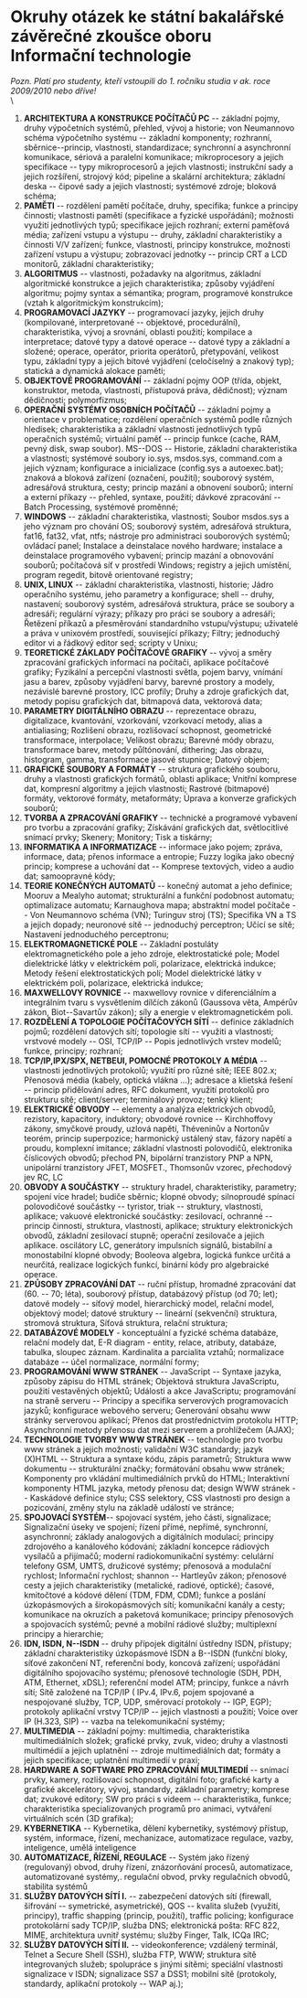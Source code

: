 # Okruhy otázek ke státní bakalářské závěrečné zkoušce oboru Informační technologie

*Pozn. Platí pro studenty, kteří vstoupili do 1. ročníku studia v ak.
roce 2009/2010 nebo dříve!*\
\

1.  **ARCHITEKTURA A KONSTRUKCE POČÍTAČŮ PC** -- základní pojmy, druhy
    výpočetních systémů, přehled, vývoj a historie; von Neumannovo
    schéma výpočetního systému -- základní komponenty; rozhranní,
    sběrnice--princip, vlastnosti, standardizace; synchronní a
    asynchronní komunikace, sériová a paralelní komunikace;
    mikroprocesory a jejich specifikace -- typy mikroprocesorů a jejich
    vlastnosti; instrukční sady a jejich rozšíření, strojový kód;
    pipeline a skalární architektura; základní deska -- čipové sady a
    jejich vlastnosti; systémové zdroje; bloková schéma;
2.  **PAMĚTI** -- rozdělení pamětí počítače, druhy, specifika; funkce a
    principy činnosti; vlastnosti pamětí (specifikace a fyzické
    uspořádání); možnosti využití jednotlivých typů; specifikace jejich
    rozhraní; externí paměťová média; zařízení vstupu a výstupu --
    druhy, základní charakteristiky a činnosti V/V zařízení; funkce,
    vlastnosti, principy konstrukce, možnosti zařízení vstupu a výstupu;
    zobrazovací jednotky -- princip CRT a LCD monitorů, základní
    charakteristiky;
3.  **ALGORITMUS** -- vlastnosti, požadavky na algoritmus, základní
    algoritmické konstrukce a jejich charakteristika; způsoby vyjádření
    algoritmu; pojmy syntax a sémantika; program, programové konstrukce
    (vztah k algoritmickým konstrukcím);
4.  **PROGRAMOVACÍ JAZYKY** -- programovací jazyky, jejich druhy
    (kompilované, interpretované -- objektové, procedurální),
    charakteristika, vývoj a srovnání, oblasti použití; kompilace a
    interpretace; datové typy a datové operace -- datové typy a základní
    a složené; operace, operátor, priorita operátorů, přetypování,
    velikost typu, základní typy a jejich bitové vyjádření (celočíselný
    a znakový typ); statická a dynamická alokace paměti;
5.  **OBJEKTOVÉ PROGRAMOVÁNÍ** -- základní pojmy OOP (třída, objekt,
    konstruktor, metoda, vlastnosti, přístupová práva, dědičnost);
    význam dědičnosti; polymorfizmus;
6.  **OPERAČNÍ SYSTÉMY OSOBNÍCH POČÍTAČŮ** -- základní pojmy a orientace
    v problematice; rozdělení operačních systémů podle různých hledisek;
    charakteristika a základní vlastnosti jednotlivých typů operačních
    systémů; virtuální paměť -- princip funkce (cache, RAM, pevný disk,
    swap soubor). MS--DOS -- Historie, základní charakteristika a
    vlastnosti; systémové soubory io.sys, msdos.sys, command.com a
    jejich význam; konfigurace a inicializace (config.sys a
    autoexec.bat); znaková a bloková zařízení (označení, použití);
    souborový systém, adresářová struktura, cesty; princip mazání a
    obnovení souborů; interní a externí příkazy -- přehled, syntaxe,
    použití; dávkové zpracování -- Batch Processing, systémové proměnné;
7.  **WINDOWS** -- základní charakteristika, vlastnosti; Soubor
    msdos.sys a jeho význam pro chování OS; souborový systém, adresářová
    struktura, fat16, fat32, vfat, ntfs; nástroje pro administraci
    souborových systémů; ovládací panel; Instalace a deinstalace nového
    hardware; instalace a deinstalace programového vybavení; princip
    mazání a obnovování souborů; počítačová síť v prostředí Windows;
    registry a jejich umístění, program regedit, bitově orientované
    registry;
8.  **UNIX, LINUX** -- základní charakteristika, vlastnosti, historie;
    Jádro operačního systému, jeho parametry a konfigurace; shell --
    druhy, nastavení; souborový systém, adresářová struktura, práce se
    soubory a adresáři; regulární výrazy; příkazy pro práci se soubory a
    adresáři; Řetězení příkazů a přesměrování standardního
    vstupu/výstupu; uživatelé a práva v unixovém prostředí, související
    příkazy; Filtry; jednoduchý editor vi a řádkový editor sed; scripty
    v Unixu;
9.  **TEORETICKÉ ZÁKLADY POČÍTAČOVÉ GRAFIKY** -- vývoj a směry
    zpracování grafických informací na počítači, aplikace počítačové
    grafiky; Fyzikální a percepční vlastnosti světla, pojem barvy,
    vnímání jasu a barev, způsoby vyjádření barvy, barevné prostory a
    modely, nezávislé barevné prostory, ICC profily; Druhy a zdroje
    grafických dat, metody popisu grafických dat, bitmapová data,
    vektorová data;
10. **PARAMETRY DIGITÁLNÍHO OBRAZU** -- reprezentace obrazu,
    digitalizace, kvantování, vzorkování, vzorkovací metody, alias a
    antialiasing; Rozlišení obrazu, rozlišovací schopnost, geometrické
    transformace, interpolace; Velikost obrazu; Barevné módy obrazu,
    transformace barev, metody půltónování, dithering; Jas obrazu,
    histogram, gamma, transformace jasové stupnice; Datový objem;
11. **GRAFICKÉ SOUBORY A FORMÁTY** -- struktura grafického souboru,
    druhy a vlastnosti grafických formátů, oblasti aplikace; Vnitřní
    komprese dat, kompresní algoritmy a jejich vlastnosti; Rastrové
    (bitmapové) formáty, vektorové formáty, metaformáty; Úprava a
    konverze grafických souborů;
12. **TVORBA A ZPRACOVÁNÍ GRAFIKY** -- technické a programové vybavení
    pro tvorbu a zpracování grafiky; Získávání grafických dat,
    světlocitlivé snímací prvky; Skenery; Monitory; Tisk a tiskárny;
13. **INFORMATIKA A INFORMATIZACE** -- informace jako pojem; zpráva,
    informace, data; přenos informace a entropie; Fuzzy logika jako
    obecný princip; komprese a uchování dat -- Komprese textových, video
    a audio dat; samoopravné kódy;
14. **TEORIE KONEČNÝCH AUTOMATŮ** -- konečný automat a jeho definice;
    Mooruv a Mealyho automat; strukturální a funkční podobnost automatu;
    optimalizace automatu; Karnaughova mapa; abstraktní model počítače
    -- Von Neumannovo schéma (VN); Turinguv stroj (TS); Specifika VN a
    TS a jejich dopady; neuronové sítě -- jednoduchý perceptron; Učící
    se sítě; Nastavení jednoduchého perceptronu;
15. **ELEKTROMAGNETICKÉ POLE** -- Základní postuláty elektromagnetického
    pole a jeho zdroje, elektrostatické pole; Model dielektrické látky v
    elektrickém poli, polarizace, elektrická indukce; Metody řešení
    elektrostatických polí; Model dielektrické látky v elektrickém poli,
    polarizace, elektrická indukce;
16. **MAXWELLOVY ROVNICE** -- maxwellovy rovnice v diferenciálním a
    integrálním tvaru s vysvětlením dílčích zákonů (Gaussova věta,
    Ampérův zákon, Biot--Savartův zákon); síly a energie v
    elektromagnetickém poli.
17. **ROZDĚLENÍ A TOPOLOGIE POČÍTAČOVÝCH SÍTÍ** -- definice základních
    pojmů; rozdělení datových sítí; topologie sítí -- využiti a
    vlastnosti; vrstvové modely -- OSI, TCP/IP -- Popis jednotlivých
    vrstev modelů; funkce, principy; rozhraní;
18. **TCP/IP,IPX/SPX, NETBEUI, POMOCNÉ PROTOKOLY A MÉDIA** -- vlastnosti
    jednotlivých protokolů; využití pro různé sítě; IEEE 802.x;
    Přenosová média (kabely, optická vlákna \...); adresace a klietská
    řešení -- princip přidělování adres, RFC dokument, využití protokolů
    pro strukturu sítě; client/server; terminálový provoz; tenký klient;
19. **ELEKTRICKÉ OBVODY** -- elementy a analýza elektrických obvodů,
    rezistory, kapacitory, induktory; obvodové rovnice -- Kirchhoffovy
    zákony, smyčkové proudy, uzlová napětí, Théveninův a Nortonův
    teorém, princip superpozice; harmonický ustálený stav, fázory napětí
    a proudu, komplexní imitance; základní vlastnosti polovodičů,
    elektronika číslicových obvodů; přechod PN, bipolární tranzistory
    PNP a NPN, unipolární tranzistory JFET, MOSFET., Thomsonův vzorec,
    přechodový jev RC, LC
20. **OBVODY A SOUČÁSTKY** -- struktury hradel, charakteristiky,
    parametry; spojení více hradel; budiče sběrnic; klopné obvody;
    silnoproudé spínací polovodičové součástky -- tyristor, triak --
    struktury, vlastnosti, aplikace; vakuové elektronické součástky:
    zesilovací, ochranné -- princip činnosti, struktura, vlastnosti,
    aplikace; struktury elektronických obvodů, základní zesilovací
    stupně; operační zesilovače a jejich aplikace. oscilátory LC,
    generátory impulsních signálů, bistabilní a monostabilní klopné
    obvody; Booleova algebra, logická funkce určitá a neurčitá,
    realizace logických funkcí, binární kódy pro algebraické operace.
21. **ZPŮSOBY ZPRACOVÁNÍ DAT** -- ruční přístup, hromadné zpracování dat
    (60. -- 70; léta), souborový přístup, databázový přístup (od 70;
    let); datové modely -- síťový model, hierarchický model, relační
    model, objektový model; datové struktury -- lineární (sekvenční)
    struktura, stromová struktura, Síťová struktura, relační struktura;
22. **DATABÁZOVÉ MODELY** - konceptuální a fyzické schéma databáze,
    relační modely dat, E-R diagram - entity, relace, atributy,
    databáze, tabulka, sloupec záznam. Kardinalita a parcialita vztahů;
    normalizace databáze -- účel normalizace, normální formy;
23. **PROGRAMOVÁNÍ WWW STRÁNEK** -- JavaScript -- Syntaxe jazyka,
    způsoby zápisu do HTML stránek; Objektová struktura JavaScriptu,
    použití vestavěných objektů; Události a akce JavaScriptu;
    programování na straně serveru -- Principy a specifika serverových
    programovacích jazyků; konfigurace webového serveru; Generování
    obsahu www stránky serverovou aplikací; Přenos dat prostřednictvím
    protokolu HTTP; Asynchronní metody přenosu dat mezi serverem a
    prohlížečem (AJAX);
24. **TECHNOLOGIE TVORBY WWW STRÁNEK** -- technologie pro tvorbu www
    stránek a jejich možnosti; validační W3C standardy; jazyk (X)HTML --
    Struktura a syntaxe kódu, zápis parametrů; Struktura www dokumentu
    -- strukturální značky; formátování obsahu www stránek; Komponenty
    pro vkládání multimediálních prvků do HTML; Interaktivní komponenty
    HTML jazyka, metody přenosu dat; design WWW stránek -- Kaskádové
    definice stylu; CSS selektory, CSS vlastnosti pro design a
    pozicování, změny stylu na základě událostí ve stránce;
25. **SPOJOVACÍ SYSTÉM**-- spojovací systém, jeho části, signalizace;
    Signalizační úseky ve spojení; řízení přímé, nepřímé, synchronní,
    asynchronní; základy analogových a digitálních modulací; principy
    zdrojového a kanálového kódování; základní koncepce rádiových
    vysílačů a přijímačů; moderní radiokomunikační systémy: celulární
    telefony GSM, UMTS, družicové systémy; přenosová a modulační
    rychlost; Informační rychlost; shannon -- Hartleyův zákon; přenosové
    cesty a jejich charakteristiky (metalické, radiové, optické);
    časové, kmitočtové a kódové dělení (TDM, FDM, CDM); funkce a poslání
    úzkopásmových a širokopásmových sítí; komunikační kanály a cesty;
    komunikace na okruzích a paketová komunikace; principy přenosových a
    spojovacích systémů; pevné a mobilní rádiové služby; multiplexní
    principy a hierarchie;
26. **IDN, ISDN, N--ISDN** -- druhy přípojek digitální ústředny ISDN,
    přístupy; základní charakteristiky úzkopásmové ISDN a B--ISDN
    (funkční bloky, síťové zakončení NT, referenční body, koncová
    zařízení; uspořádání digitálního spojovacího systému; přenosové
    technologie (SDH, PDH, ATM, Ethernet, xDSL); referenční model ATM;
    principy, funkce a návrh sítí; Sítě založené na TCP/IP ( IPv.4,
    IPv.6, pojem spojované a nespojované služby, TCP, UDP, směrovací
    protokoly -- IGP, EGP); protokoly aplikační vrstvy TCP/IP -- jejich
    vlastnosti a použití; Voice over IP (H.323, SIP) -- vazba na
    telekomunikační systémy;
27. **MULTIMEDIA** -- základní pojmy: multimedia, charakteristika
    multimediálních složek; grafické prvky, zvuk, video; druhy a
    vlastnosti multimédií a jejich uplatnění -- zdroje multimediálních
    dat; formáty a jejich specifikace; uplatnění multimedií v praxi;
28. **HARDWARE A SOFTWARE PRO ZPRACOVÁNÍ MULTIMEDIÍ** -- snímací prvky,
    kamery, rozlišovací schopnost, digitální foto; grafické karty a
    grafické akcelerátory, vývoj, standardy, základní parametry;
    komprese dat; zvukové editory; SW pro práci s videem --
    charakteristika, funkce; charakteristika specializovaných programů
    pro animaci, vytváření virtuálních scén (3D grafika);
29. **KYBERNETIKA** -- Kybernetika, dělení kybernetiky, systémový
    přístup, systém, informace, řízení, mechanizace, automatizace
    regulace, vazby, inteligence, umělá inteligence
30. **AUTOMATIZACE, ŘÍZENÍ, REGULACE** -- Systém jako řízený
    (regulovaný) obvod, druhy řízení, znázorňování procesů,
    automatizace, automatizované systémy,. regulační obvod, prvky
    regulačních obvodů, stabilita systémů
31. **SLUŽBY DATOVÝCH SÍTÍ I.** -- zabezpečení datových sítí (firewall,
    šifrování -- symetrické, asymetrické), QOS -- kvalita služeb
    (využití, principy), traffic shapping (princip, použití), traffic
    policing; konfigurace protokolární sady TCP/IP, služba DNS;
    elektronická pošta: RFC 822, MIME, architektura uvnitř systému;
    služby Finger, Talk, ICQa IRC;
32. **SLUŽBY DATOVÝCH SÍTÍ II.** -- videokonference; vzdálený terminál,
    Telnet a Secure Shell (SSH), služba FTP, WWW; struktura sítě
    integrovaných služeb; spolupráce s jinými sítěmi; speciální
    vlastnosti signalizace v ISDN; signalizace SS7 a DSS1; mobilní sítě
    (protokoly, standardy, aplikační protokoly -- WAP aj.);
